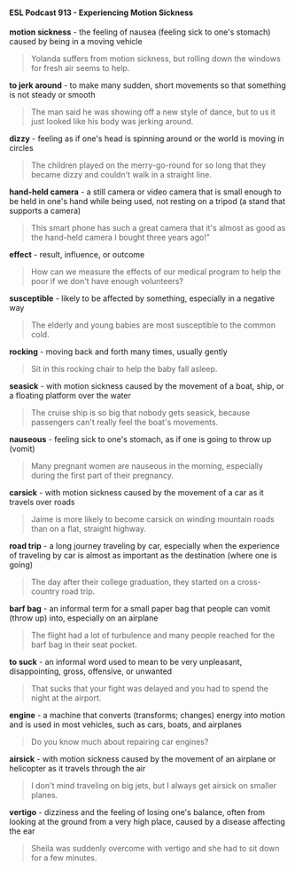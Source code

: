 #### ESL Podcast 913 - Experiencing Motion Sickness

**motion sickness** - the feeling of nausea (feeling sick to one's stomach) caused
by being in a moving vehicle

> Yolanda suffers from motion sickness, but rolling down the windows for fresh air
seems to help.

**to jerk around** - to make many sudden, short movements so that something is
not steady or smooth

> The man said he was showing off a new style of dance, but to us it just looked
like his body was jerking around.

**dizzy** - feeling as if one's head is spinning around or the world is moving in
circles

> The children played on the merry-go-round for so long that they became dizzy
and couldn't walk in a straight line.

**hand-held camera** - a still camera or video camera that is small enough to be
held in one's hand while being used, not resting on a tripod (a stand that
supports a camera)

> This smart phone has such a great camera that it's almost as good as the
hand-held camera I bought three years ago!"

**effect** - result, influence, or outcome

> How can we measure the effects of our medical program to help the poor if we
don't have enough volunteers?

**susceptible** - likely to be affected by something, especially in a negative way

> The elderly and young babies are most susceptible to the common cold.

**rocking** - moving back and forth many times, usually gently

> Sit in this rocking chair to help the baby fall asleep.

**seasick** - with motion sickness caused by the movement of a boat, ship, or a
floating platform over the water

> The cruise ship is so big that nobody gets seasick, because passengers can't
really feel the boat's movements.

**nauseous** - feeling sick to one's stomach, as if one is going to throw up (vomit)

> Many pregnant women are nauseous in the morning, especially during the first
part of their pregnancy.

**carsick** - with motion sickness caused by the movement of a car as it travels
over roads

> Jaime is more likely to become carsick on winding mountain roads than on a
flat, straight highway.

**road trip** - a long journey traveling by car, especially when the experience of
traveling by car is almost as important as the destination (where one is going)

> The day after their college graduation, they started on a cross-country road trip.

**barf bag** - an informal term for a small paper bag that people can vomit (throw
up) into, especially on an airplane

> The flight had a lot of turbulence and many people reached for the barf bag in
their seat pocket.

**to suck** - an informal word used to mean to be very unpleasant, disappointing,
gross, offensive, or unwanted

> That sucks that your fight was delayed and you had to spend the night at the
airport.

**engine** - a machine that converts (transforms; changes) energy into motion and
is used in most vehicles, such as cars, boats, and airplanes

> Do you know much about repairing car engines?

**airsick** - with motion sickness caused by the movement of an airplane or
helicopter as it travels through the air

> I don't mind traveling on big jets, but I always get airsick on smaller planes.

**vertigo** - dizziness and the feeling of losing one's balance, often from looking at
the ground from a very high place, caused by a disease affecting the ear

> Sheila was suddenly overcome with vertigo and she had to sit down for a few
minutes.

